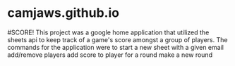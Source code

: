# camjaws.github.io
#SCORE!
This project was a google home application that utilized the sheets api to keep track of a game's score amongst a group of players. 
The commands for the application were to start a new sheet with a given email
add/remove players
add score to player for a round
make a new round

